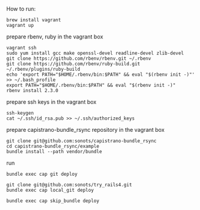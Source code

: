 How to run:

```
brew install vagrant
vagrant up
```

prepare rbenv, ruby in the vagrant box

```
vagrant ssh
sudo yum install gcc make openssl-devel readline-devel zlib-devel
git clone https://github.com/rbenv/rbenv.git ~/.rbenv
git clone https://github.com/rbenv/ruby-build.git ~/.rbenv/plugins/ruby-build
echo 'export PATH="$HOME/.rbenv/bin:$PATH" && eval "$(rbenv init -)"' >> ~/.bash_profile
export PATH="$HOME/.rbenv/bin:$PATH" && eval "$(rbenv init -)"
rbenv install 2.3.0
```

prepare ssh keys in the vagrant box

```
ssh-keygen
cat ~/.ssh/id_rsa.pub >> ~/.ssh/authorized_keys
```

prepare capistrano-bundle_rsync repository in the vagrant box

```
git clone git@github.com:sonots/capistrano-bundle_rsync
cd capistrano-bundle_rsync/example
bundle install --path vendor/bundle
```

run

```
bundle exec cap git deploy
```

```
git clone git@github.com:sonots/try_rails4.git
bundle exec cap local_git deploy
```

```
bundle exec cap skip_bundle deploy
```
